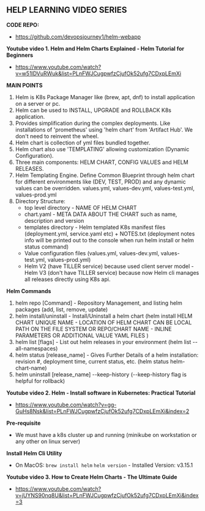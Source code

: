 ## HELP LEARNING VIDEO SERIES ##

**CODE REPO:**
- https://github.com/devopsjourney1/helm-webapp

**Youtube video 1. Helm and Helm Charts Explained - Helm Tutorial for Beginners**
- https://www.youtube.com/watch?v=w51lDVuRWuk&list=PLnFWJCugpwfzCjufOk52ufg7CDxpLEmXi

**MAIN POINTS**
1. Helm is K8s Package Manager like (brew, apt, dnf) to install application on a server or pc.
2. Helm can be used to INSTALL, UPGRADE and ROLLBACK K8s application.
3. Provides simplification during the complex deployments. Like installations of 'prometheus' using 'helm chart' from 'Artifact Hub'. We don't need to reinvent the wheel.
4. Helm chart is collection of yml files bundled together.
5. Helm chart also use 'TEMPLATING' allowing customization (Dynamic Configuration).
6. Three main components: HELM CHART, CONFIG VALUES and HELM RELEASES.
7. Helm Templating Engine. Define Common Blueprint through helm chart for different environments like (DEV, TEST, PROD) and any dynamic values can be overridden. values.yml, values-dev.yml, values-test.yml, values-prod.yml
8. Directory Structure:   
   - top level directory - NAME OF HELM CHART
   - chart.yaml - META DATA ABOUT THE CHART such as name, description and version
   - templates directory - Helm templated K8s manifest files (deployment.yml, service.yaml etc) + NOTES.txt (deployment notes info will be printed out to the console when run helm install or helm status command)
   - Value configuration files (values.yml, values-dev.yml, values-test.yml, values-prod.yml)
   - Helm V2 (have TILLER service) because used client server model - Helm V3 (don't have TILLER service) because now Helm cli manages all releases directly using K8s api.

**Helm Commands**
1. helm repo [Command]      - Repository Management, and listing helm packages (add, list, remove, update)
2. helm install/uninstall   - Install/Uninstall a helm chart (helm install HELM CHART UNIQUE NAME - LOCATION OF HELM CHART CAN BE LOCAL PATH ON THE FILE SYSTEM OR REPO/CHART NAME - INLINE PARAMETERS OR ADDITIONAL VALUE YAML FILES )
3. helm list [flags]        - List out helm releases in your environment (helm list --all-namespaces)
4. helm status [release_name]    - Gives Further Details of a helm installation: revision #, deployment time, current status, etc. (helm status helm-chart-name)
5. helm uninstall [release_name] --keep-history     (--keep-history flag is helpful for rollback)


**Youtube video 2. Helm - Install software in Kubernetes: Practical Tutorial**
- https://www.youtube.com/watch?v=gg-GuHs8Nsk&list=PLnFWJCugpwfzCjufOk52ufg7CDxpLEmXi&index=2

**Pre-requisite**
- We must have a k8s cluster up and running (minikube on workstation or any other on linux server)

**Install Helm Cli Utility**
- On MacOS: 
    `brew install helm`
    `helm version`      - Installed Version: v3.15.1





**Youtube video 3. How to Create Helm Charts - The Ultimate Guide**
- https://www.youtube.com/watch?v=jUYNS90nq8U&list=PLnFWJCugpwfzCjufOk52ufg7CDxpLEmXi&index=3

